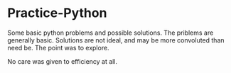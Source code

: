 # Practice-Python
Some basic python problems and possible solutions. The priblems are generally basic. Solutions are not ideal, and may be more convoluted than need be. The point was to explore.

No care was given to efficiency at all.
